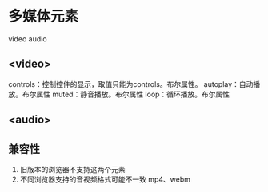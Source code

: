 # 多媒体元素
video
audio

## \<video>
controls：控制控件的显示，取值只能为controls。布尔属性。
autoplay：自动播放。布尔属性
muted：静音播放。布尔属性
loop：循环播放。布尔属性

## \<audio>

## 兼容性
1. 旧版本的浏览器不支持这两个元素
2. 不同浏览器支持的音视频格式可能不一致
mp4、webm

